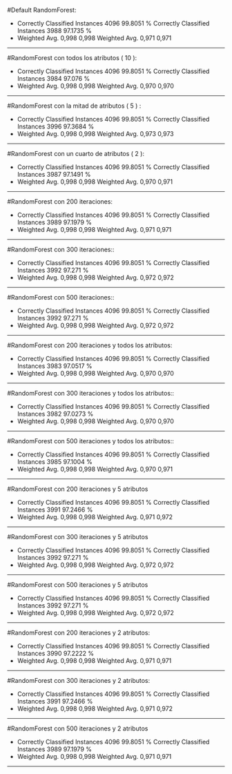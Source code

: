 #Default RandomForest:
* Correctly Classified Instances        4096               99.8051 %
Correctly Classified Instances        3988               97.1735 %
* Weighted Avg. 0,998 0,998
Weighted Avg. 0,971 0,971
---- 

#RandomForest con todos los atributos ( 10 ):
* Correctly Classified Instances        4096               99.8051 %
Correctly Classified Instances        3984               97.076  %
* Weighted Avg. 0,998 0,998
Weighted Avg. 0,970 0,970
---- 

#RandomForest con la mitad de atributos ( 5 ) :
* Correctly Classified Instances        4096               99.8051 %
Correctly Classified Instances        3996               97.3684 %
* Weighted Avg. 0,998 0,998
Weighted Avg. 0,973 0,973
---- 

#RandomForest con un cuarto de atributos ( 2 ):
* Correctly Classified Instances        4096               99.8051 %
Correctly Classified Instances        3987               97.1491 %
* Weighted Avg. 0,998 0,998
Weighted Avg. 0,970 0,971
---- 

#RandomForest con 200 iteraciones:
* Correctly Classified Instances        4096               99.8051 %
Correctly Classified Instances        3989               97.1979 %
* Weighted Avg. 0,998 0,998
Weighted Avg. 0,971 0,971
---- 

#RandomForest con 300 iteraciones::
* Correctly Classified Instances        4096               99.8051 %
Correctly Classified Instances        3992               97.271  %
* Weighted Avg. 0,998 0,998
Weighted Avg. 0,972 0,972
---- 

#RandomForest con 500 iteraciones::
* Correctly Classified Instances        4096               99.8051 %
Correctly Classified Instances        3992               97.271  %
* Weighted Avg. 0,998 0,998
Weighted Avg. 0,972 0,972
---- 

#RandomForest con 200 iteraciones y todos los atributos:
* Correctly Classified Instances        4096               99.8051 %
Correctly Classified Instances        3983               97.0517 %
* Weighted Avg. 0,998 0,998
Weighted Avg. 0,970 0,970
---- 

#RandomForest con 300 iteraciones y todos los atributos::
* Correctly Classified Instances        4096               99.8051 %
Correctly Classified Instances        3982               97.0273 %
* Weighted Avg. 0,998 0,998
Weighted Avg. 0,970 0,970
---- 

#RandomForest con 500 iteraciones y todos los atributos::
* Correctly Classified Instances        4096               99.8051 %
Correctly Classified Instances        3985               97.1004 %
* Weighted Avg. 0,998 0,998
Weighted Avg. 0,970 0,971
---- 

#RandomForest con 200 iteraciones y 5 atributos
* Correctly Classified Instances        4096               99.8051 %
Correctly Classified Instances        3991               97.2466 %
* Weighted Avg. 0,998 0,998
Weighted Avg. 0,971 0,972
---- 

#RandomForest con 300 iteraciones y 5 atributos
* Correctly Classified Instances        4096               99.8051 %
Correctly Classified Instances        3992               97.271  %
* Weighted Avg. 0,998 0,998
Weighted Avg. 0,972 0,972
---- 

#RandomForest con 500 iteraciones y 5 atributos 
* Correctly Classified Instances        4096               99.8051 %
Correctly Classified Instances        3992               97.271  %
* Weighted Avg. 0,998 0,998
Weighted Avg. 0,972 0,972
---- 

#RandomForest con 200 iteraciones y 2 atributos:
* Correctly Classified Instances        4096               99.8051 %
Correctly Classified Instances        3990               97.2222 %
* Weighted Avg. 0,998 0,998
Weighted Avg. 0,971 0,971
---- 

#RandomForest con 300 iteraciones y 2 atributos:
* Correctly Classified Instances        4096               99.8051 %
Correctly Classified Instances        3991               97.2466 %
* Weighted Avg. 0,998 0,998
Weighted Avg. 0,971 0,972
---- 

#RandomForest con 500 iteraciones y 2 atributos
* Correctly Classified Instances        4096               99.8051 %
Correctly Classified Instances        3989               97.1979 %
* Weighted Avg. 0,998 0,998
Weighted Avg. 0,971 0,971
---- 


